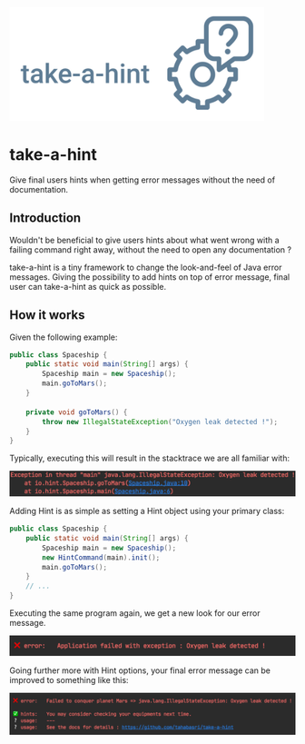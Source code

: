 <img src="docs/images/logo/logo-with-title.png" alt="take-a-hint" height="200px">

# take-a-hint
Give final users hints when getting error messages without the need of documentation.

## Introduction
Wouldn't be beneficial to give users hints about what went wrong with a 
failing command right away, without the need to open any documentation ?

take-a-hint is a tiny framework to change the look-and-feel of Java error messages. 
Giving the possibility to add hints on top of error message, final user can take-a-hint as quick as possible.

## How it works
Given the following example:
```java
public class Spaceship {
    public static void main(String[] args) {
        Spaceship main = new Spaceship();
        main.goToMars();
    }

    private void goToMars() {
        throw new IllegalStateException("Oxygen leak detected !");
    }
}
```
Typically, executing this will result in the stacktrace we are all familiar with:

<img src="docs/images/demo.hint.before.png" width="600">

Adding Hint is as simple as setting a Hint object using your primary class:
```java
public class Spaceship {
    public static void main(String[] args) {
        Spaceship main = new Spaceship();
        new HintCommand(main).init();
        main.goToMars();
    }
    // ...
}
```
Executing the same program again, we get a new look for our error message.

<img src="docs/images/demo.hint.after.png" width="600">

Going further more with Hint options, your final error message can be improved to something like this:

<img src="docs/images/demo.hint.after.extra.png" width="700">